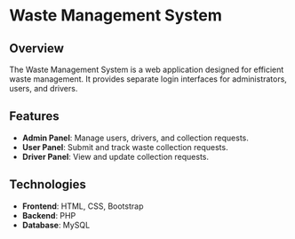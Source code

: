 # Waste Management System

## Overview

The Waste Management System is a web application designed for efficient waste management. It provides separate login interfaces for administrators, users, and drivers.

## Features

- **Admin Panel**: Manage users, drivers, and collection requests.
- **User Panel**: Submit and track waste collection requests.
- **Driver Panel**: View and update collection requests.

## Technologies

- **Frontend**: HTML, CSS, Bootstrap
- **Backend**: PHP
- **Database**: MySQL